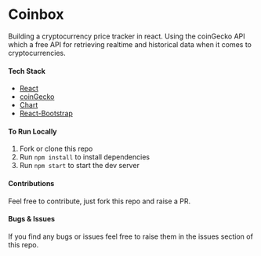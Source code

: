 # Coinbox

Building a cryptocurrency price tracker in react. Using the coinGecko API which a free API for retrieving realtime and historical data when it comes to cryptocurrencies.


#### Tech Stack

- [React](https://reactjs.org/)
- [coinGecko](https://www.coingecko.com/en/api)
- [Chart](https://www.chartjs.org/)
- [React-Bootstrap](https://react-bootstrap.github.io/)

#### To Run Locally

1. Fork or clone this repo
2. Run `npm install` to install dependencies
3. Run `npm start` to start the dev server

#### Contributions

Feel free to contribute, just fork this repo and raise a PR.

#### Bugs & Issues

If you find any bugs or issues feel free to raise them in the issues section of this repo.

